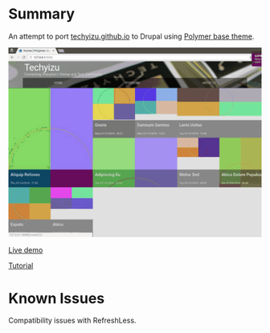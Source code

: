 # Summary
An attempt to port [techyizu.github.io](http://techyizu.github.io) to Drupal using [Polymer base theme](https://github.com/ztl8702/polymer/tree/dev). 

![Screen](.docs/animations.gif)

[Live demo](http://monomerdemok87tjp6c5v.devcloud.acquia-sites.com/)

[Tutorial](https://github.com/ztl8702/monomer/blob/dev/docs/tutorial.md)

# Known Issues

Compatibility issues with RefreshLess.